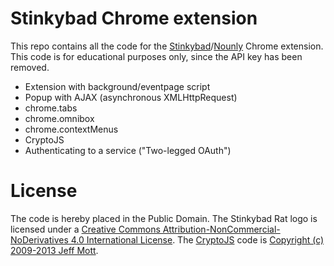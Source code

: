 Stinkybad Chrome extension
==========================

This repo contains all the code for the [Stinkybad](http://stinkybad.com)/[Nounly](http://nounly.com/) Chrome extension.
This code is for educational purposes only, since the API key has been removed.

* Extension with background/eventpage script
* Popup with AJAX (asynchronous XMLHttpRequest)
* chrome.tabs
* chrome.omnibox
* chrome.contextMenus
* CryptoJS
* Authenticating to a service ("Two-legged OAuth")


License
=======
The code is hereby placed in the Public Domain.
The Stinkybad Rat logo is licensed under a [Creative Commons Attribution-NonCommercial-NoDerivatives 4.0 International License](http://creativecommons.org/licenses/by-nc-nd/4.0/deed.en_US).
The [CryptoJS](http://code.google.com/p/crypto-js/) code is [Copyright (c) 2009-2013 Jeff Mott](http://code.google.com/p/crypto-js/wiki/License).
